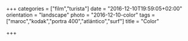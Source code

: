 +++
categories = ["film","turista"]
date = "2016-12-10T19:59:05+02:00"
orientation = "landscape"
photo = "2016-12-10-color"
tags = ["maroc","kodak","portra 400","atlántico","surf"]
title = "Color"

+++
